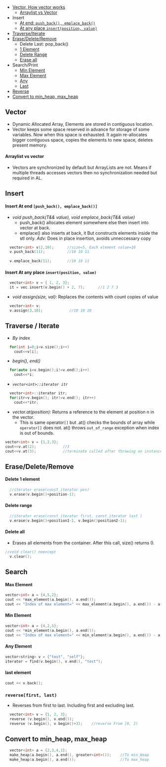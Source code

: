 - [Vector, How vector works](#what)
  - [Arraylist vs Vector](#vs)
- Insert
  - [At end: `push_back(), emplace_back()`](#emp)
  - [At any place `insert(position, value)`](#any)
- [Traverse/Iterate](#trav)
- [Erase/Delete/Remove](#e)
  - Delete Last: pop_back()
  - [1 Element](#one)
  - [Delete Range](#r)
  - [Erase all](#erase)
- Search/Print
  - [Min Element](#min)
  - [Max Element](#max)
  - [Any](#any)
  - [Last](#last)
- [Reverse](#reverse)
- [Convert to min_heap, max_heap](#conv)

<a name=what></a>
## Vector
- Dynamic Allocated Array, Elements are stored in contiguous location.
- Vector keeps some space reserved in advance for storage of some variables. Now when this space is exhausted. It again re-allocates bigger contiguous space, copies the elements to new space, deletes present memory.  
<a name=vs></a>
#### Arraylist vs vector
- Vectors are synchronized by default but ArrayLists are not. Means if multiple threads accesses vectors then no synchronization needed but required in AL.    

## Insert
<a name=emp></a>
#### Insert At end `[push_back(), emplace_back()]`
- _void push_back(T&& value), void emplace_back(T&& value)_
  - push_back() allocates element somewhere else then insert into vector at back.
  -  emplace() also inserts at back, it But constructs elements inside the stl only. *Adv:* Does in place insertion, avoids unneccessary copy
```c++
  vector<int> v(2,10);      //size=5, Each element value=10
  v.push_back(11);          //10 10 11
  
  v.emplace_back(11);       //10 10 11
```
<a name=any></a>
#### Insert At any place `insert(position, value)`
```cpp
  vector<int> v = { 1, 2, 3};
  it = vec.insert(v.begin() + 2, 7);      //1 2 7 3
```
- *void assign(size, val):*  Replaces the contents with count copies of value
```c++
  vector<int> v;
  v.assign(3,10);            //10 10 10  
```

<a name=trav></a>
## Traverse / Iterate
- *By index*
```c++
  for(int i=0;i<v.size();i++)
    cout<<v[i];
```
- *begin(), end()*
```c++
  for(auto i=v.begin();i!=v.end();i++)
    cout<<*i;
```
- *`vector<int>::iterator itr`*
```c++
  vector<int>::iterator itr;
  for(itr=v.begin(); itr!=v.end(); itr++)
    cout<<*itr;
```
- *vector.at(position):* Returns a reference to the element at position n in the vector.
  - This is same operator`[]` but .at() checks the bounds of array while `operator[]` does not. at() throws `out_of_range` exception when index is out of bounds.
```c++
vector<int> v = {1,2,3};
cout<<v.at(2);            //3
cout<<v.at(3);            //terminate called after throwing an instance of 'std::out_of_range' coredumped
```

<a name=e></a>
## Erase/Delete/Remove
<a name=one></a>
#### Delete 1 element
```cpp
  //iterator erase(const_iterator pos)
  v.erase(v.begin()+position-1);
```
<a name=r></a>
#### Delete range
```cpp
  //iterator erase(const_iterator first, const_iterator last )
  v.erase(v.begin()+position1-1, v.begin()position2-1);
```
<a name=erase></a>
#### Delete all
- Erases all elements from the container. After this call, size() returns 0. 
```cpp
//void clear() noexcept
  v.clear();
```

## Search
<a name=max></a>
#### Max Element
```cpp
vector<int> a = {4,5,2};
cout << *max_element(a.begin(), a.end());
cout << "Index of max element=" << max_element(a.begin(), a.end()) - a.begin();
```
<a name=min></a>
#### Min Element
```cpp
vector<int> a = {4,2,5};
cout << *min_element(a.begin(), a.end());
cout << "Index of max element=" << min_element(a.begin(), a.end()) - a.begin();
```
<a name=any></a>
#### Any Element
```cpp
vector<string> v = {"test", "self"};
iterator = find(v.begin(), v.end(), "test");
```
<a name=last></a>
#### last element
```cpp
cout << v.back();
```

<a name=reverse></a>
### `reverse[first, last)`
- Reverses from first to last. Including first and excluding last.
```cpp
  vector<int> v = {1, 2, 3};
  reverse (v.begin(), v.end());
  reverse (v.begin(), v.begin()+3);    //reverse From [0, 2)
```

<a name=conv></a>
## Convert to min_heap, max_heap
```cpp
  vector<int> a = {2,3,4,1};
  make_heap(a.begin(), a.end(), greater<int>());    //To min_Heap
  make_heap(a.begin(), a.end());                    //To max_heap
```
